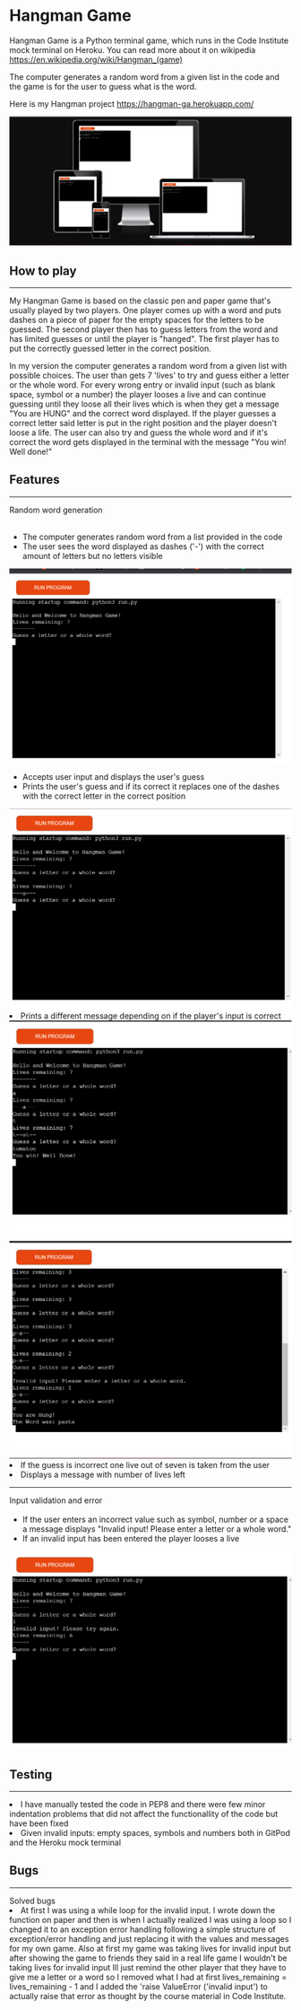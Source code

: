 # Hangman Game

Hangman Game is a Python terminal game, which runs in the Code Institute mock terminal on Heroku. You can read more about it on wikipedia https://en.wikipedia.org/wiki/Hangman_(game)

The computer generates a random word from a given list in the code and the game is for the user to guess what is the word. 


Here is my Hangman project https://hangman-ga.herokuapp.com/ 


<img src="README images/Screenshot (103).png" alt="">

## How to play
<hr>

My Hangman Game is based on the classic pen and paper game that's usually played by two players. One player comes up with a word and puts dashes on a piece of paper for the empty spaces for the letters to be guessed. The second player then has to guess letters from the word and has limited guesses or until the player is "hanged". The first player has to put the correctly guessed letter in the correct position.

In my version the computer generates a random word from a given list with possible choices. The user than gets 7 'lives' to try and guess either a letter or the whole word. For every wrong entry or invalid input (such as blank space, symbol or a number) the player looses a live and can continue guessing until they loose all their lives which is when they get a message "You are HUNG" and the correct word displayed.
If the player guesses a correct letter said letter is put in the right position and the player doesn't loose a life. The user can also try and guess the whole word and if it's correct the word gets displayed in the terminal with the message "You win! Well done!"

## Features
<hr>
Random word generation
<ul>
    <br>
    <li> The computer generates random word from a list provided in the code
    <li> The user sees the word displayed as dashes ('-') with the correct amount of letters but no letters visible
</ul>  <img src="README images/Start.png" alt="">
<ul>
    <li> Accepts user input and displays the user's guess
    <li> Prints the user's guess and if its correct it replaces one of the dashes with the correct letter in the correct position
</ul>  <img src="README images/Correct.png" alt="">
    <li> Prints a different message depending on if the player's input is correct
</ul>  <img src="README images/You win + correct guess.png" alt="">
</ul>  <img src="README images/Invalid input + Hung.png" alt="">
    <li> If the guess is incorrect one live out of seven is taken from the user
    <li> Displays a message with number of lives left
    <hr>
    Input validation and error
    <ul>
    <br>
    <li> If the user enters an incorrect value such as symbol, number or a space a message displays "Invalid input! Please enter a letter or a whole word."
    <li> If an invalid input has been entered the player looses a live
</ul>  <img src="README images/Invalid input.png" alt="">

## Testing
<hr>
<li> I have manually tested the code in PEP8 and there were few minor indentation problems that did not affect the functionallity of the code but have been fixed
<li> Given invalid inputs: empty spaces, symbols and numbers both in GitPod and the Heroku mock terminal

## Bugs
<hr>
Solved bugs
<li> At first I was using a while loop for the invalid input. I wrote down the function on paper and then is when I actually realized I was using a loop so I changed it to an exception error handling following a simple structure of exception/error handling and just replacing it with the values and messages for my own game. Also at first my game was taking lives for invalid input but after showing the game to friends they said in a real life game I wouldn't be taking lives for invalid input Ill just remind the other player that they have to give me a letter or a word so I removed what I had at first lives_remaining = lives_remaining - 1 and I added the 'raise ValueError ('invalid input') to actually raise that error as thought by the course material in Code Institute.
